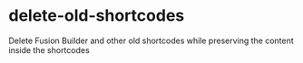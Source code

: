 # delete-old-shortcodes
Delete Fusion Builder and other old shortcodes while preserving the content inside the shortcodes
